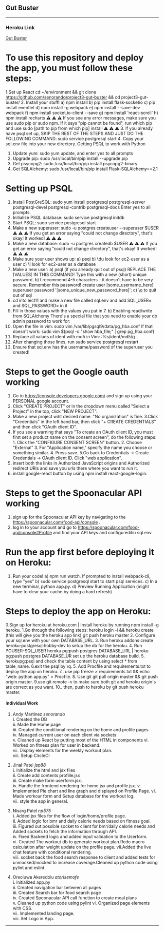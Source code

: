  ## Gut Buster

***
### Heroku Link
[Gut Buster](https://gut-buster.herokuapp.com)

# To use this repository and deploy the app, you must follow these steps:
1.Set up React
cd ~/environment && git clone https://github.com/senorando/project3-gut-buster && cd project3-gut-buster/
2.	Install your stuff!
a) npm install
b) pip install flask-socketio
c) pip install eventlet
d) npm install -g webpack
e) npm install --save-dev webpack
f) npm install socket.io-client --save
g) npm install 'react-scroll'
h) npm install recharts
⚠️ ⚠️ ⚠️ If you see any error messages, make sure you use sudo pip or sudo npm. If it says "pip cannot be found", run which pip and use sudo [path to pip from which pip] install ⚠️ ⚠️ ⚠️
3.	If you already have psql set up, SKIP THE REST OF THE STEPS AND JUST DO THE FOLLOWING COMMAND:
sudo service postgresql start
4.	Copy your sql.env file into your new directory.
Getting PSQL to work with Python
1.	Update yum: sudo yum update, and enter yes to all prompts
2.	Upgrade pip: sudo /usr/local/bin/pip install --upgrade pip
3.	Get psycopg2: sudo /usr/local/bin/pip install psycopg2-binary
4.	Get SQLAlchemy: sudo /usr/local/bin/pip install Flask-SQLAlchemy==2.1

# Setting up PSQL
1.	Install PostGreSQL: sudo yum install postgresql postgresql-server postgresql-devel postgresql-contrib postgresql-docs
Enter yes to all prompts.
2.	Initialize PSQL database: sudo service postgresql initdb
3.	Start PSQL: sudo service postgresql start
4.	Make a new superuser: sudo -u postgres createuser --superuser $USER
⚠️ ⚠️ ⚠️ If you get an error saying "could not change directory", that's okay! It worked! ⚠️ ⚠️ ⚠️
5.	Make a new database: sudo -u postgres createdb $USER
⚠️ ⚠️ ⚠️ If you get an error saying "could not change directory", that's okay! It worked! ⚠️ ⚠️ ⚠️
6.	Make sure your user shows up:
a) psql
b) \du look for ec2-user as a user
c) \l look for ec2-user as a database
7.	Make a new user:
a) psql (if you already quit out of psql)
REPLACE THE [VALUES] IN THIS COMMAND! Type this with a new (short) unique password.
b) I recommend 4-5 characters - it doesn't have to be very secure. Remember this password!
create user [some_username_here] superuser password '[some_unique_new_password_here]';
c) \q to quit out of sql
8.	cd into lect11 and make a new file called sql.env and add SQL_USER= and SQL_PASSWORD= in it
9.	Fill in those values with the values you put in 7. b)
Enabling read/write from SQLAlchemy
There's a special file that you need to enable your db admin password to work for:
1.	Open the file in vim: sudo vim /var/lib/pgsql9/data/pg_hba.conf If that doesn't work: sudo vim $(psql -c "show hba_file;" | grep pg_hba.conf)
2.	Replace all values of ident with md5 in Vim: :%s/ident/md5/g
3.	After changing those lines, run sudo service postgresql restart
4.	Ensure that sql.env has the username/password of the superuser you created!

# Steps to get the Google oauth working
1.	Go to https://console.developers.google.com/ and sign up using your PERSONAL google account.
2.	Click "CREATE PROJECT" or in the dropdown menu called "Select a Project" in the top, click "NEW PROJECT".
3.	Make a new project wiht desired name. "No organization" is fine. 3.Click "Credentials" in the left hand bar, then click "+ CREATE CREDENTIALS" and then click "OAuth client ID".
4.	If you see a warning that says "To create an OAuth client ID, you must first set a product name on the consent screen", do the following steps: 1. Click the "CONFIGURE CONSENT SCREEN" button. 2. Choose "External" 3. For "Application name," specify the name you choose or something similar. 4. Press save. 5.Go back to Credentials -> Create Credentials -> OAuth client ID. Click "web application".
5.	insert both the links in Authorized JavaScript origins and Authorized redirect URIs and save you urls there where you want to run it.
6.	install google-react button by using npm install react-google-login.

# Steps to get the Spoonacular API working
1.  sign up for the Spoonacular API key by navigating to the https://spoonacular.com/food-api/console .
2. log in to your account and go to https://spoonacular.com/food-api/console#Profile and find your API keys and configureditin sql.env.

# Run the app first before deploying it on Heroku:
1.	Run your code!
a) npm run watch. If prompted to install webpack-cli, type "yes"
b) sudo service postgresql start to start psql services. c) In a new terminal, python app.py. d) Preview Running Application (might have to clear your cache by doing a hard refresh)

# Steps to deploy the app on Heroku:
0.Sign up for heroku at heroku.com | Install heroku by running npm install -g heroku. 1.Go through the following steps: heroku login -i && heroku create (this will give you the heroku app link) git push heroku master 
2. Configure your sql.env with your own DATABASE_URL.
 3. Run heroku addons:create heroku-postgresql:hobby-dev to setup the db for the heroku. 
4. Run PGUSER-SQL_USER heroku pg:push postgres DATABASE_URL | heroku pg:push postgres DATABASE_UR set up the heroku database build. 
5. herokupg:psql and check the table content by using select * from table_name. 
6.exit the psql by \q. 5. Add Procfile and requirements.txt to deploy the app on heroku. 7.. use pip freeze > requirements.txt && echo "web: python app.py" > Procfile. 
8. Use git git pull origin master && git push origin master. 
9.use git remote -v to make sure both git and heroku origin's are correct as you want. 
10.. then, push to heroku by git push heroku master.


#### Individual Work

1. Andy Martinez *senorando*  
i. Created the DB   
ii. Made the Home page  
iii. Created the conditional rendering on the home and profile pages  
iv. Managed current user on each client via sockets  
v. Cleaned up React by putting most of the HTML in components 
vi. Worked on fitness plan for user in backend.  
vii. Display elements for the weekly workout plan.   
viii. Setup CircleCI   

2. Jinal Patel *jsp88*  
i.   Initialize the html and jsx files  
ii.  Create add contents profiile.jsx  
iii. Create make form userform.jsx.  
iv.  Handle the frontend rendering for home.jsx and profile.jsx. 
v.   Implemented Pie chart and line graph and displayed on Profile Page. 
vi.  Made workour form and Setup database for the workout log.  
vii. style the app in general. 


3. Nisarg Patel *np575*  
i. Added jsx files for the flow of login/home/profile page.  
ii. Added logic for bmr and daily calorie needs based on fitness goal.  
iii. Figured out possible socket to client for bmr/daily calorie needs and Added sockets to fetch the information through API.  
iv. Fixed Backend logic and added input validation to the Userform.  
vi. Created The workout db to generate workout plan.Redo macro calculation after weight update on the profile page.
vii.Added the live chat feature with conditional rendering.  
viii. socket back the food search response to client and added tests for unmocked/mocked to increase coverage.Cleaned up python code using pylint and eslint.  

4. Oreoluwa Akeredolu *atorisemofe*  
i. Initialized app.py  
ii. Created navigation bar between all pages  
iii. Created Search bar for food search page  
iv. Created Spoonacular API call function to create meal plans  
v.  Cleaned up python code using pylint 
vi. Organized page elements with CSS.   
vii. Implemented landing page.  
viii. Set Logo in App.

***
